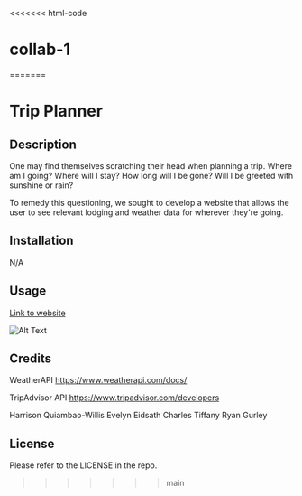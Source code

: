 <<<<<<< html-code
# collab-1
=======
# Trip Planner 

## Description

One may find themselves scratching their head when planning a trip. Where am I going? Where will I stay? How long will I be gone? Will I be greeted with sunshine or rain?

To remedy this questioning, we sought to develop a website that allows the user to see relevant lodging and weather data for wherever they're going.

## Installation

N/A

## Usage

[Link to website](https://harrisqwillis.github.io/Trip-Planner/)

![Alt Text](assets/WebsiteScreenshot.png "Website Screenshot")

## Credits

WeatherAPI
https://www.weatherapi.com/docs/

TripAdvisor API
https://www.tripadvisor.com/developers

Harrison Quiambao-Willis
Evelyn Eidsath 
Charles Tiffany
Ryan Gurley

## License

Please refer to the LICENSE in the repo.
>>>>>>> main
